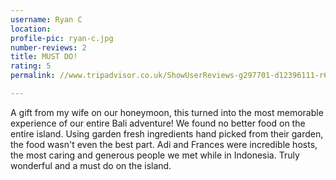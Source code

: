 ```yaml
---
username: Ryan C
location:
profile-pic: ryan-c.jpg
number-reviews: 2
title: MUST DO!
rating: 5
permalink: //www.tripadvisor.co.uk/ShowUserReviews-g297701-d12396111-r616297858-Tresna_Bali_Cooking_School-Ubud_Bali.html

---
```

A gift from my wife on our honeymoon, this turned into the most memorable experience of our entire Bali adventure! We found no better food on the entire island. Using garden fresh ingredients hand picked from their garden, the food wasn't even the best part. Adi and Frances were incredible hosts, the most caring and generous people we met while in Indonesia. Truly wonderful and a must do on the island.
